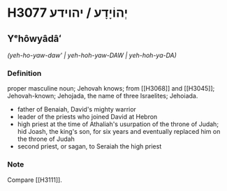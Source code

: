 # H3077 יְהוֹיָדָע / יהוידע

## Yᵉhôwyâdâʻ

_(yeh-ho-yaw-daw' | yeh-hoh-yaw-DAW | yeh-hoh-ya-DA)_

### Definition

proper masculine noun; Jehovah knows; from [[H3068]] and [[H3045]]; Jehovah-known; Jehojada, the name of three Israelites; Jehoiada.

- father of Benaiah, David's mighty warrior
- leader of the priests who joined David at Hebron
- high priest at the time of Athaliah's usurpation of the throne of Judah; hid Joash, the king's son, for six years and eventually replaced him on the throne of Judah
- second priest, or sagan, to Seraiah the high priest


### Note

Compare [[H3111]].

